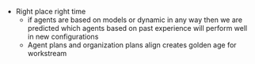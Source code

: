 - Right place right time
  - if agents are based on models or dynamic in any way then we are predicted which agents based on past experience will perform well in new configurations
  - Agent plans and organization plans align creates golden age for workstream
